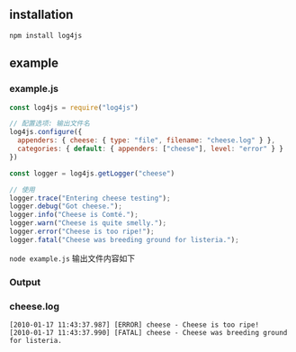 ## installation

`npm install log4js`

## example

### example.js

```js
const log4js = require("log4js")

// 配置选项: 输出文件名
log4js.configure({
  appenders: { cheese: { type: "file", filename: "cheese.log" } },
  categories: { default: { appenders: ["cheese"], level: "error" } }
})

const logger = log4js.getLogger("cheese")

// 使用
logger.trace("Entering cheese testing");
logger.debug("Got cheese.");
logger.info("Cheese is Comté.");
logger.warn("Cheese is quite smelly.");
logger.error("Cheese is too ripe!");
logger.fatal("Cheese was breeding ground for listeria.");
```

`node example.js` 输出文件内容如下

### Output

### cheese.log

```log
[2010-01-17 11:43:37.987] [ERROR] cheese - Cheese is too ripe!
[2010-01-17 11:43:37.990] [FATAL] cheese - Cheese was breeding ground for listeria.
```

